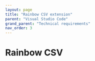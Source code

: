```yaml
---
layout: page
title: "Rainbow CSV extension"
parent: "Visual Studio Code"
grand_parent: "Technical requirements"
nav_order: 3
---
```


# Rainbow CSV

